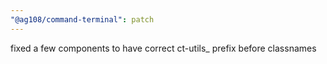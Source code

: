 ```yaml
---
"@ag108/command-terminal": patch
---
```


fixed a few components to have correct ct-utils\_ prefix before classnames
